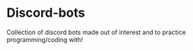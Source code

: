 # Discord-bots
Collection of discord bots made out of interest and to practice programming/coding with!
